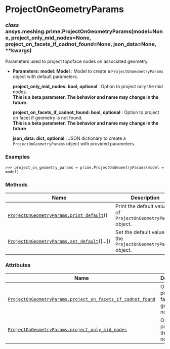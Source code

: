 # ProjectOnGeometryParams



### *class* ansys.meshing.prime.ProjectOnGeometryParams(model=None, project_only_mid_nodes=None, project_on_facets_if_cadnot_found=None, json_data=None, \*\*kwargs)

Parameters used to project topoface nodes on associated geometry.

* **Parameters:**
  **model: Model**
  : Model to create a `ProjectOnGeometryParams` object with default parameters.

  **project_only_mid_nodes: bool, optional**
  : Option to project only the mid nodes.
    <br/>
    **This is a beta parameter**. **The behavior and name may change in the future**.

  **project_on_facets_if_cadnot_found: bool, optional**
  : Option to project on facet if geometry is not found.
    <br/>
    **This is a beta parameter**. **The behavior and name may change in the future**.

  **json_data: dict, optional**
  : JSON dictionary to create a `ProjectOnGeometryParams` object with provided parameters.

### Examples

```pycon
>>> project_on_geometry_params = prime.ProjectOnGeometryParams(model = model)
```

<!-- !! processed by numpydoc !! -->

### Methods

| Name | Description |
|-----------------------------------------------------------------------------------------------------------------------------------------------------------------------|-----------------------------------------------------------------|
| [`ProjectOnGeometryParams.print_default`](ansys.meshing.prime.ProjectOnGeometryParams.print_default.md#ansys.meshing.prime.ProjectOnGeometryParams.print_default)()   | Print the default values of `ProjectOnGeometryParams` object.   |
| [`ProjectOnGeometryParams.set_default`](ansys.meshing.prime.ProjectOnGeometryParams.set_default.md#ansys.meshing.prime.ProjectOnGeometryParams.set_default)([...])    | Set the default values of the `ProjectOnGeometryParams` object. |

### Attributes

| Name | Description |
|---------------------------------------------------------------------------------------------------------------------------------------------------------------------------------------------------------------------------------|--------------------------------------------------------|
| [`ProjectOnGeometryParams.project_on_facets_if_cadnot_found`](ansys.meshing.prime.ProjectOnGeometryParams.project_on_facets_if_cadnot_found.md#ansys.meshing.prime.ProjectOnGeometryParams.project_on_facets_if_cadnot_found)   | Option to project on facet if geometry is not found.   |
| [`ProjectOnGeometryParams.project_only_mid_nodes`](ansys.meshing.prime.ProjectOnGeometryParams.project_only_mid_nodes.md#ansys.meshing.prime.ProjectOnGeometryParams.project_only_mid_nodes)                                    | Option to project only the mid nodes.                  |

